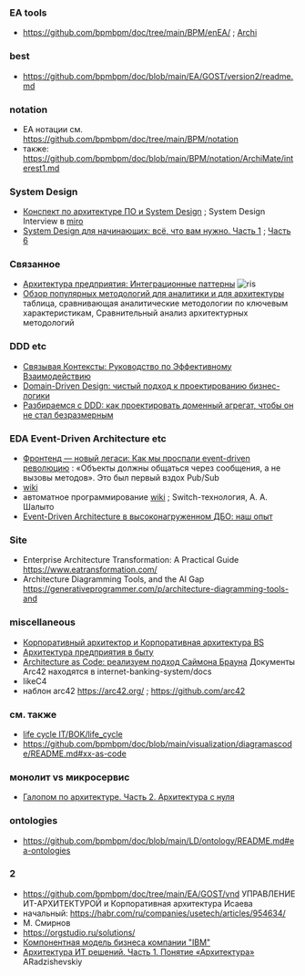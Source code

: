 ### EA tools
- https://github.com/bpmbpm/doc/tree/main/BPM/enEA/ ; [Archi](https://github.com/bpmbpm/doc/tree/main/BPM/enEA/Archi)
### best
- https://github.com/bpmbpm/doc/blob/main/EA/GOST/version2/readme.md
### notation
- EA нотации см. https://github.com/bpmbpm/doc/tree/main/BPM/notation
- также: https://github.com/bpmbpm/doc/blob/main/BPM/notation/ArchiMate/interest1.md 
  
### System Design
- [Конспект по архитектуре ПО и System Design](https://habr.com/ru/articles/888202/) ; System Design Interview в [miro](https://miro.com/app/board/uXjVLw0JIYw=/)
- [System Design для начинающих: всё, что вам нужно. Часть 1](https://habr.com/ru/articles/873388/) ; [Часть 6](https://habr.com/ru/articles/919826/)
### Связанное
- [Архитектура предприятия: Интеграционные паттерны](https://habr.com/ru/companies/otus/articles/891866/)
  ![ris](https://habrastorage.org/r/w1560/getpro/habr/upload_files/00a/78c/ea1/00a78cea1ea035790534caa8a30c26d5.png)
- [Обзор популярных методологий для аналитики и для архитектуры](https://habr.com/ru/articles/892068/) таблица, сравнивающая аналитические методологии по ключевым характеристикам, Сравнительный анализ архитектурных методологий

### DDD etc
- [Связывая Контексты: Руководство по Эффективному Взаимодействию](https://habr.com/ru/articles/892250/)
- [Domain-Driven Design: чистый подход к проектированию бизнес-логики](https://habr.com/ru/companies/vktech/articles/913886/)
- [Разбираемся с DDD: как проектировать доменный агрегат, чтобы он не стал безразмерным](https://habr.com/ru/articles/954688/)
### EDA Event-Driven Architecture etc
- [Фронтенд — новый легаси: Как мы проспали event-driven революцию](https://habr.com/ru/articles/906800/) :  «Объекты должны общаться через сообщения, а не вызовы методов». Это был первый вздох Pub/Sub
- [wiki](https://ru.wikipedia.org/wiki/%D0%A1%D0%BE%D0%B1%D1%8B%D1%82%D0%B8%D0%B9%D0%BD%D0%BE-%D0%BE%D1%80%D0%B8%D0%B5%D0%BD%D1%82%D0%B8%D1%80%D0%BE%D0%B2%D0%B0%D0%BD%D0%BD%D0%B0%D1%8F_%D0%B0%D1%80%D1%85%D0%B8%D1%82%D0%B5%D0%BA%D1%82%D1%83%D1%80%D0%B0)
- автоматное программирование [wiki](https://ru.wikipedia.org/wiki/%D0%90%D0%B2%D1%82%D0%BE%D0%BC%D0%B0%D1%82%D0%BD%D0%BE%D0%B5_%D0%BF%D1%80%D0%BE%D0%B3%D1%80%D0%B0%D0%BC%D0%BC%D0%B8%D1%80%D0%BE%D0%B2%D0%B0%D0%BD%D0%B8%D0%B5) ;  Switch-технология, А. А. Шалыто
- [Event-Driven Architecture в высоконагруженном ДБО: наш опыт](https://habr.com/ru/companies/otpbank/articles/943980/)
  
### Site
- Enterprise Architecture Transformation: A Practical Guide https://www.eatransformation.com/
- Architecture Diagramming Tools, and the AI Gap https://generativeprogrammer.com/p/architecture-diagramming-tools-and

### miscellaneous
- [Корпоративный архитектор и Корпоративная архитектура BS](https://www.businessstudio.ru/articles/article/korporativnyy_arkhitektor_i_korporativnaya_arkhite/)
- [Архитектура предприятия в быту](https://aeshnik.livejournal.com/48400.html)
- [Architecture as Code: реализуем подход Саймона Брауна](https://habr.com/ru/articles/759820/) Документы Arc42 находятся в internet-banking-system/docs
- likeC4
- наблон arc42 https://arc42.org/ ; https://github.com/arc42 
### см. также
- [life cycle IT/BOK/life_cycle](https://github.com/bpmbpm/doc/tree/main/IT/BOK/life_cycle)
- https://github.com/bpmbpm/doc/blob/main/visualization/diagramascode/README.md#xx-as-code
### монолит vs микросервис
- [Галопом по архитектуре. Часть 2. Архитектура с нуля](https://habr.com/ru/articles/919368/)

### ontologies
- https://github.com/bpmbpm/doc/blob/main/LD/ontology/README.md#ea-ontologies


### 2
- https://github.com/bpmbpm/doc/tree/main/EA/GOST/vnd УПРАВЛЕНИЕ ИТ-АРХИТЕКТУРОЙ и Корпоративная архитектура Исаева
- начальный: https://habr.com/ru/companies/usetech/articles/954634/
- М. Смирнов 
- https://orgstudio.ru/solutions/
- [Компонентная модель бизнеса компании "ІВМ"](https://studme.org/87174/ekonomika/vosmiprotsessnaya_model_predpriyatiya)
- [Архитектура ИТ решений. Часть 1. Понятие «Архитектура»](https://habr.com/ru/articles/955218/) ARadzishevskiy
